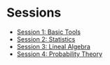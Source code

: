 # Sessions

* [Session 1: Basic Tools](session1/session1.md)
* [Session 2: Statistics](session2/session2.md)
* [Session 3: Lineal Algebra](session3/session3.md)
* [Session 4: Probability Theory](session4/session4.md)

